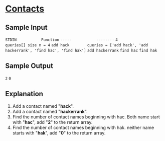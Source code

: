 # [Contacts](https://www.hackerrank.com/challenges/contacts/problem)

## Sample Input

`STDIN           Function`
`-----           --------`
`4               queries[] size n = 4`
`add hack        queries = ['add hack', 'add hackerrank', 'find hac', 'find hak']`
`add hackerrank`
`find hac`
`find hak`

## Sample Output 

`2`
`0`

## Explanation 

1. Add a contact named "**hack**".
2. Add a contact named "**hackerrank**".
3. Find the number of contact names beginning with hac. Both name start with "**hac**", add "**2**" to the return array.
4. Find the number of contact names beginning with hak. neither name starts with "**hak**", add "**0**" to the return array.
